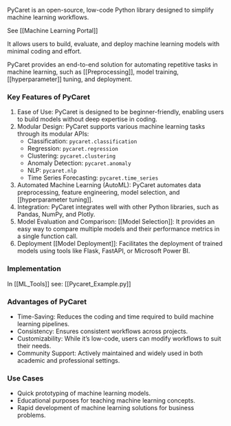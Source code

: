 PyCaret is an open-source, low-code Python library designed to simplify machine learning workflows. 

See
[[Machine Learning Portal]]

It allows users to build, evaluate, and deploy machine learning models with minimal coding and effort. 

PyCaret provides an end-to-end solution for automating repetitive tasks in machine learning, such as [[Preprocessing]], model training, [[hyperparameter]] tuning, and deployment.
### Key Features of PyCaret

1. Ease of Use: PyCaret is designed to be beginner-friendly, enabling users to build models without deep expertise in coding.
2. Modular Design: PyCaret supports various machine learning tasks through its modular APIs:
    - Classification: `pycaret.classification`
    - Regression: `pycaret.regression`
    - Clustering: `pycaret.clustering`
    - Anomaly Detection: `pycaret.anomaly`
    - NLP: `pycaret.nlp`
    - Time Series Forecasting: `pycaret.time_series`
3. Automated Machine Learning (AutoML): PyCaret automates data preprocessing, feature engineering, model selection, and [[hyperparameter tuning]].
4. Integration: PyCaret integrates well with other Python libraries, such as Pandas, NumPy, and Plotly.
5. Model Evaluation and Comparison: [[Model Selection]]: It provides an easy way to compare multiple models and their performance metrics in a single function call.
6. Deployment [[Model Deployment]]: Facilitates the deployment of trained models using tools like Flask, FastAPI, or Microsoft Power BI.

### Implementation

In [[ML_Tools]] see: [[Pycaret_Example.py]]
### Advantages of PyCaret

- Time-Saving: Reduces the coding and time required to build machine learning pipelines.
- Consistency: Ensures consistent workflows across projects.
- Customizability: While it’s low-code, users can modify workflows to suit their needs.
- Community Support: Actively maintained and widely used in both academic and professional settings.

### Use Cases

- Quick prototyping of machine learning models.
- Educational purposes for teaching machine learning concepts.
- Rapid development of machine learning solutions for business problems.